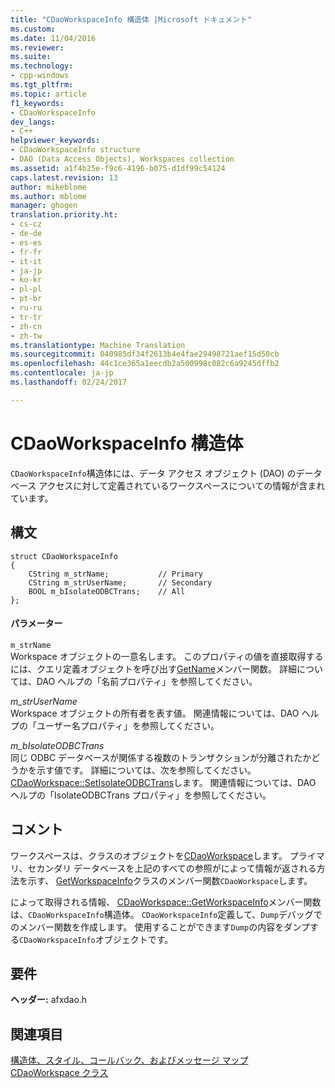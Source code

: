 ```yaml
---
title: "CDaoWorkspaceInfo 構造体 |Microsoft ドキュメント"
ms.custom: 
ms.date: 11/04/2016
ms.reviewer: 
ms.suite: 
ms.technology:
- cpp-windows
ms.tgt_pltfrm: 
ms.topic: article
f1_keywords:
- CDaoWorkspaceInfo
dev_langs:
- C++
helpviewer_keywords:
- CDaoWorkspaceInfo structure
- DAO (Data Access Objects), Workspaces collection
ms.assetid: a1f4b25e-f9c6-4196-b075-d1df99c54124
caps.latest.revision: 13
author: mikeblome
ms.author: mblome
manager: ghogen
translation.priority.ht:
- cs-cz
- de-de
- es-es
- fr-fr
- it-it
- ja-jp
- ko-kr
- pl-pl
- pt-br
- ru-ru
- tr-tr
- zh-cn
- zh-tw
ms.translationtype: Machine Translation
ms.sourcegitcommit: 040985df34f2613b4e4fae29498721aef15d50cb
ms.openlocfilehash: 44c1ce365a1eecdb2a500998c082c6a9245dffb2
ms.contentlocale: ja-jp
ms.lasthandoff: 02/24/2017

---
```

# <a name="cdaoworkspaceinfo-structure"></a>CDaoWorkspaceInfo 構造体
`CDaoWorkspaceInfo`構造体には、データ アクセス オブジェクト (DAO) のデータベース アクセスに対して定義されているワークスペースについての情報が含まれています。  
  
## <a name="syntax"></a>構文  
  
```  
struct CDaoWorkspaceInfo  
{  
    CString m_strName;           // Primary  
    CString m_strUserName;       // Secondary  
    BOOL m_bIsolateODBCTrans;    // All  
};  
```  
  
#### <a name="parameters"></a>パラメーター  
 `m_strName`  
 Workspace オブジェクトの一意名します。 このプロパティの値を直接取得するには、クエリ定義オブジェクトを呼び出す[GetName](../../mfc/reference/cdaoquerydef-class.md#getname)メンバー関数。 詳細については、DAO ヘルプの「名前プロパティ」を参照してください。  
  
 *m_strUserName*  
 Workspace オブジェクトの所有者を表す値。 関連情報については、DAO ヘルプの「ユーザー名プロパティ」を参照してください。  
  
 *m_bIsolateODBCTrans*  
 同じ ODBC データベースが関係する複数のトランザクションが分離されたかどうかを示す値です。 詳細については、次を参照してください。 [CDaoWorkspace::SetIsolateODBCTrans](../../mfc/reference/cdaoworkspace-class.md#setisolateodbctrans)します。 関連情報については、DAO ヘルプの「IsolateODBCTrans プロパティ」を参照してください。  
  
## <a name="remarks"></a>コメント  
 ワークスペースは、クラスのオブジェクトを[CDaoWorkspace](../../mfc/reference/cdaoworkspace-class.md)します。 プライマリ、セカンダリ データベースを上記のすべての参照がによって情報が返される方法を示す、 [GetWorkspaceInfo](../../mfc/reference/cdaoworkspace-class.md#getworkspaceinfo)クラスのメンバー関数`CDaoWorkspace`します。  
  
 によって取得される情報、 [CDaoWorkspace::GetWorkspaceInfo](../../mfc/reference/cdaoworkspace-class.md#getworkspaceinfo)メンバー関数は、`CDaoWorkspaceInfo`構造体。 `CDaoWorkspaceInfo`定義して、`Dump`デバッグでのメンバー関数を作成します。 使用することができます`Dump`の内容をダンプする`CDaoWorkspaceInfo`オブジェクトです。  
  
## <a name="requirements"></a>要件  
 **ヘッダー:** afxdao.h  
  
## <a name="see-also"></a>関連項目  
 [構造体、スタイル、コールバック、およびメッセージ マップ](../../mfc/reference/structures-styles-callbacks-and-message-maps.md)   
 [CDaoWorkspace クラス](../../mfc/reference/cdaoworkspace-class.md)

